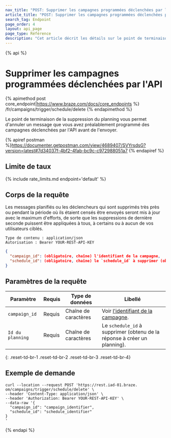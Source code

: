 ```yaml
---
nav_title: "POST: Supprimer les campagnes programmées déclenchées par l'API"
article_title: "POST: Supprimer les campagnes programmées déclenchées par l'API"
search_tag: Endpoint
page_order: 4
layout: api_page
page_type: Référence
description: "Cet article décrit les détails sur le point de terminaison de la suppression programmée des messages déclenchés par l'API Braze."
---
```


{% api %}
# Supprimer les campagnes programmées déclenchées par l'API
{% apimethod post core_endpoint|https://www.braze.com/docs/core_endpoints %}
/fr/campaigns/trigger/schedule/delete
{% endapimethod %}

Le point de terminaison de la suppression du planning vous permet d'annuler un message que vous avez préalablement programmé des campagnes déclenchées par l'API avant de l'envoyer.

{% apiref postman %}https://documenter.getpostman.com/view/4689407/SVYrsdsG?version=latest#7d34037f-4bf2-4fab-bc9c-c972988051a7 {% endapiref %}

## Limite de taux

{% include rate_limits.md endpoint='default' %}

## Corps de la requête

Les messages planifiés ou les déclencheurs qui sont supprimés très près ou pendant la période où ils étaient censés être envoyés seront mis à jour avec le maximum d'efforts, de sorte que les suppressions de dernière seconde puissent être appliquées à tous, à certains ou à aucun de vos utilisateurs ciblés.

```
Type de contenu : application/json
Autorisation : Bearer YOUR-REST-API-KEY
```

```json
{
  "campaign_id": (obligatoire, chaîne) l'identifiant de la campagne,
  "schedule_id": (obligatoire, chaîne) le `schedule_id` à supprimer (obtenu de la réponse pour créer un planning)
}
```

## Paramètres de la requête

| Paramètre        | Requis | Type de données      | Libellé                                                                      |
| ---------------- | ------ | -------------------- | ---------------------------------------------------------------------------- |
| `campaign_id`    | Requis | Chaîne de caractères | Voir [l'identifiant de la campagne]({{site.baseurl}}/api/identifier_types/). |
| `Id du planning` | Requis | Chaîne de caractères | Le `schedule_id` à supprimer (obtenu de la réponse à créer un planning).     |
{: .reset-td-br-1 .reset-td-br-2 .reset-td-br-3  .reset-td-br-4}


## Exemple de demande
```
curl --location --request POST 'https://rest.iad-01.braze. om/campaigns/trigger/schedule/delete' \
--header 'Content-Type: application/json' \
--header 'Authorization: Bearer YOUR-REST-API-KEY' \
--data-raw '{
  "campaign_id": "campaign_identifier",
  "schedule_id": "schedule_identifier"
}
'
```

{% endapi %}
